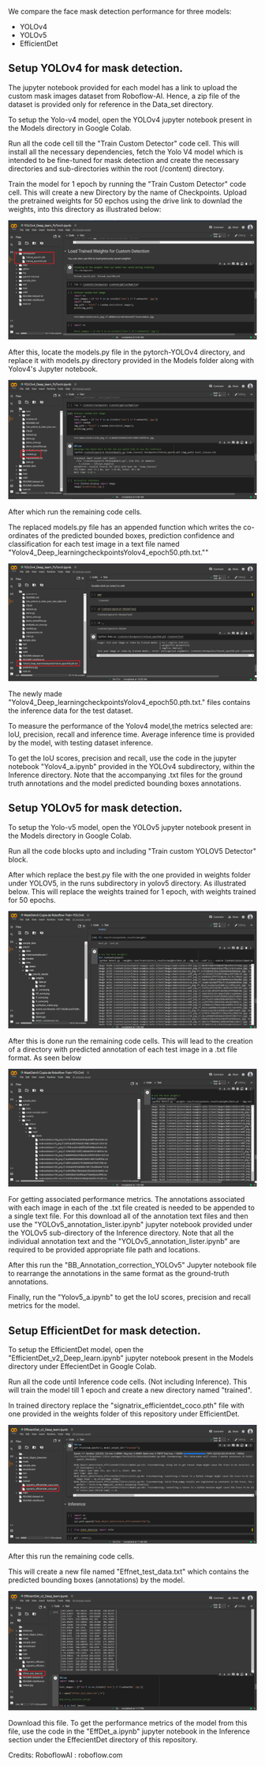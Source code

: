 We compare the face mask detection performance for three models:
- YOLOv4
- YOLOv5
- EfficientDet

## Setup YOLOv4 for mask detection.

The jupyter notebook provided for each model has a link to upload the custom mask images dataset from Roboflow-AI. Hence, a zip file of the dataset is provided only for reference in the Data_set directory.

To setup the Yolo-v4 model, open the YOLOv4 jupyter notebook present in the Models directory in Google Colab.

Run all the code cell till the "Train Custom Detector" code cell. This will install all the necessary dependencies, fetch the Yolo V4 model which is intended to be fine-tuned for mask detection and create the necessary directories and sub-directories within the root (/content) directory.

Train the model for 1 epoch by running the "Train Custom Detector" code cell. This will create a new Directory by the name of Checkpoints. Upload the pretrained weights for 50 epchos using the drive link to downlad the weights, into this directory as illustrated below:

![](Images/yolov4_Checkpoint.PNG)


After this, locate the models.py file in the pytorch-YOLOv4 directory, and replace it with models.py directory provided in the Models folder along with Yolov4's Jupyter notebook.

![](Images/yolov4_models.PNG)

After which run the remaining code cells.

The replaced models.py file has an appended function which writes the co-ordinates of the predicted bounded boxes, prediction confidence and classification for each test image in a text file named "Yolov4_Deep_learningcheckpointsYolov4_epoch50.pth.txt.""

![](Images/yolov4_check_txt_file.PNG)

The newly made "Yolov4_Deep_learningcheckpointsYolov4_epoch50.pth.txt." files contains the inference data for the test dataset.

To measure the performance of the Yolov4 model,the metrics selected are: IoU, precision, recall and inference time. 
Average inference time is provided by the model, with testing dataset inference.

To get the IoU scores, precision and recall, use the code in the jupyter notebook "Yolov4_a.ipynb" provided in the YOLOv4 subdirectory, within the Inference directory. Note that the accompanying .txt files for the ground truth annotations and the model predicted bounding boxes annotations.

## Setup YOLOv5 for mask detection.

To setup the Yolo-v5 model, open the YOLOv5 jupyter notebook present in the Models directory in Google Colab.

Run all the code blocks upto and including "Train custom YOLOV5 Detector" block.

After which replace the best.py file with the one provided in weights folder under YOLOV5, in the runs subdirectory in yolov5 directory. As illustrated below. This will replace the weights trained for 1 epoch, with weights trained for 50 epochs.

![](Images/YOLOv5_Best.py.PNG)

After this is done run the remaining code cells. This will lead to the creation of a directory with predicted annotation of each test image in a .txt file format. As seen below

![](Images/YOLOv5_labels.PNG)

For getting associated performance metrics. The annotations associated with each image in each of the .txt file created is needed to be appended to a single text file. For this download all of the annotation text files and then use the "YOLOv5_annotation_lister.ipynb" jupyter notebook provided under the YOLOv5 sub-directory of the Inference directory. Note that all the individual annotation text and the "YOLOv5_annotation_lister.ipynb" are required to be provided appropriate file path and locations.

After this run the "BB_Annotation_correction_YOLOv5" Jupyter notebook file to rearrange  the annotations in the same format as the ground-truth annotations.

Finally, run the "Yolov5_a.ipynb" to get the IoU scores, precision and recall metrics for the model.


## Setup EfficientDet for mask detection.

To setup the EfficientDet model, open the "EfficientDet_v2_Deep_learn.ipynb" jupyter notebook present in the Models directory under EffecientDet in Google Colab.

Run all the code until Inference code cells. (Not including Inference). This will train the model till 1 epoch and create a new directory named "trained". 

In trained directory replace the "signatrix_efficientdet_coco.pth" file with one provided in the weights folder of this repository under EfficientDet.

![](Images/Effdet_weight.PNG)

After this run the remaining code cells.

This will create a new file named "Effnet_test_data.txt" which contains the predicted bounding boxes (annotations) by the model.

![](Images/Effdet_save_inference.PNG)

Download this file. To get the performance metrics of the model from this file, use the code in the "EffDet_a.ipynb" jupyter notebook in the Inference section under the EffecientDet directory of this repository.

Credits: RoboflowAI : roboflow.com